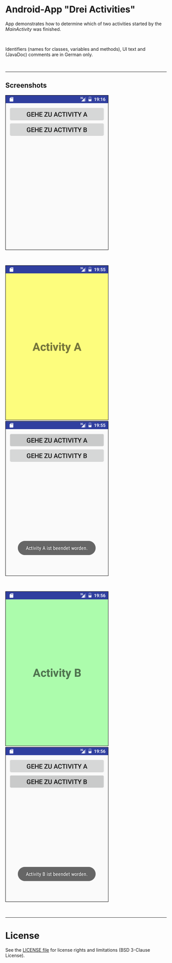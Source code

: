 # Android-App "Drei Activities"

App demonstrates how to determine which of two activities started by the *MainActivity* was finished.

<br>

Identifiers (names for classes, variables and methods), UI text and (JavaDoc) comments are in German only.

<br>


----
## Screenshots

![Screenshot 1](screenshot_1.png)  

<br>

![Screenshot 2](screenshot_2.png)  ![Screenshot 3](screenshot_3.png)

<br>

![Screenshot 4](screenshot_4.png)  ![Screenshot 5](screenshot_5.png)

<br>

----
# License

See the [LICENSE file](LICENSE.md) for license rights and limitations (BSD 3-Clause License).
